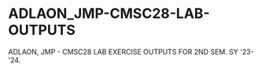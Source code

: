 # ADLAON_JMP-CMSC28-LAB-OUTPUTS
ADLAON, JMP - CMSC28 LAB EXERCISE OUTPUTS FOR 2ND SEM. SY '23-'24. 
